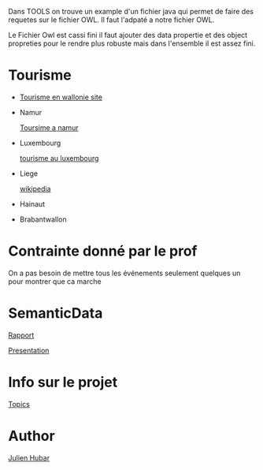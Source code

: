 Dans TOOLS on trouve un example d'un fichier java  qui permet de faire des requetes sur le fichier OWL. Il faut l'adpaté a notre fichier OWL. 

Le Fichier Owl est cassi fini il faut ajouter des data propertie et des object propreties pour le rendre plus robuste mais dans l'ensemble il est assez fini. 

# Tourisme
  * [Tourisme en wallonie site](http://walloniebelgiquetourisme.be/fr-be/content/bienvenue-en-belgique-sur-le-site-officiel-du-tourisme-en-wallonie)
  * Namur
  
    [Toursime a namur](https://www.province.namur.be/tourisme)
  * Luxembourg
  
    [tourisme au luxembourg](http://www.province.luxembourg.be/fr/tourisme.html?IDC=3541#.XmZNii17RhE)
  * Liege 
  
    [wikipedia](https://fr.wikipedia.org/wiki/Province_de_Liège)
  * Hainaut 
  
  * Brabantwallon
# Contrainte donné par le prof

On a pas besoin de mettre tous les événements seulement quelques un pour montrer que ca marche 


# SemanticData
[Rapport](https://www.overleaf.com/1761331128kfcgtpxwtnbz)

[Presentation](https://www.overleaf.com/1336325582hgtgxmgbqdxg)


# Info sur le projet 
[Topics](http://www.montefiore.ulg.ac.be/~binot/INFO8005/Project/Semantic-data-project-topics.pdf)

# Author 
[Julien Hubar](https://jhubar.github.io)

